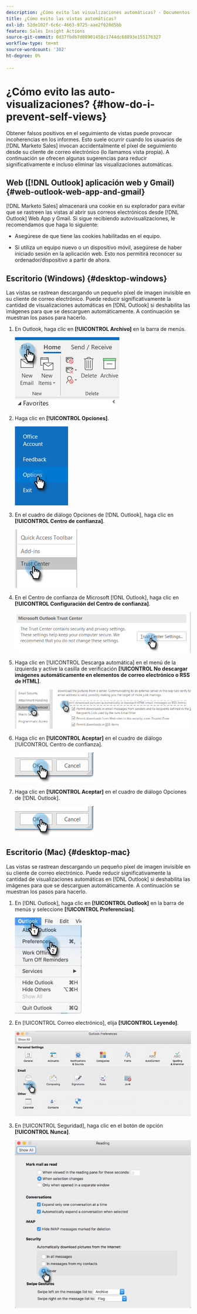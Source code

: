 ```yaml
---
description: ¿Cómo evito las visualizaciones automáticas? - Documentos de Marketo - Documentación del producto
title: ¿Cómo evito las vistas automáticas?
exl-id: 52de102f-6c6c-4663-9725-aae2f620d5bb
feature: Sales Insight Actions
source-git-commit: 0d37fbdb7d08901458c1744dc68893e155176327
workflow-type: tm+mt
source-wordcount: '302'
ht-degree: 0%

---
```


# ¿Cómo evito las auto-visualizaciones? {#how-do-i-prevent-self-views}

Obtener falsos positivos en el seguimiento de vistas puede provocar incoherencias en los informes. Esto suele ocurrir cuando los usuarios de [!DNL Marketo Sales] invocan accidentalmente el píxel de seguimiento desde su cliente de correo electrónico (lo llamamos vista propia). A continuación se ofrecen algunas sugerencias para reducir significativamente e incluso eliminar las visualizaciones automáticas.

## Web ([!DNL Outlook] aplicación web y Gmail) {#web-outlook-web-app-and-gmail}

[!DNL Marketo Sales] almacenará una cookie en su explorador para evitar que se rastreen las vistas al abrir sus correos electrónicos desde [!DNL Outlook] Web App y Gmail. Si sigue recibiendo autovisualizaciones, le recomendamos que haga lo siguiente:

* Asegúrese de que tiene las cookies habilitadas en el equipo.

* Si utiliza un equipo nuevo o un dispositivo móvil, asegúrese de haber iniciado sesión en la aplicación web. Esto nos permitirá reconocer su ordenador/dispositivo a partir de ahora.

## Escritorio (Windows) {#desktop-windows}

Las vistas se rastrean descargando un pequeño píxel de imagen invisible en su cliente de correo electrónico. Puede reducir significativamente la cantidad de visualizaciones automáticas en [!DNL Outlook] si deshabilita las imágenes para que se descarguen automáticamente. A continuación se muestran los pasos para hacerlo.

1. En Outlook, haga clic en **[!UICONTROL Archivo]** en la barra de menús.

   ![](assets/how-do-i-prevent-self-views-1.png)

1. Haga clic en **[!UICONTROL Opciones]**.

   ![](assets/how-do-i-prevent-self-views-2.png)

1. En el cuadro de diálogo Opciones de [!DNL Outlook], haga clic en **[!UICONTROL Centro de confianza]**.

   ![](assets/how-do-i-prevent-self-views-3.png)

1. En el Centro de confianza de Microsoft [!DNL Outlook], haga clic en **[!UICONTROL Configuración del Centro de confianza]**.

   ![](assets/how-do-i-prevent-self-views-4.png)

1. Haga clic en [!UICONTROL Descarga automática] en el menú de la izquierda y active la casilla de verificación **[!UICONTROL No descargar imágenes automáticamente en elementos de correo electrónico o RSS de HTML]**.

   ![](assets/how-do-i-prevent-self-views-5.png)

1. Haga clic en **[!UICONTROL Aceptar]** en el cuadro de diálogo [!UICONTROL Centro de confianza].

   ![](assets/how-do-i-prevent-self-views-6.png)

1. Haga clic en **[!UICONTROL Aceptar]** en el cuadro de diálogo Opciones de [!DNL Outlook].

   ![](assets/how-do-i-prevent-self-views-7.png)

## Escritorio (Mac) {#desktop-mac}

Las vistas se rastrean descargando un pequeño píxel de imagen invisible en su cliente de correo electrónico. Puede reducir significativamente la cantidad de visualizaciones automáticas en [!DNL Outlook] si deshabilita las imágenes para que se descarguen automáticamente. A continuación se muestran los pasos para hacerlo.

1. En [!DNL Outlook], haga clic en **[!UICONTROL Outlook]** en la barra de menús y seleccione **[!UICONTROL Preferencias]**.

   ![](assets/how-do-i-prevent-self-views-8.png)

1. En [!UICONTROL Correo electrónico], elija **[!UICONTROL Leyendo]**.

   ![](assets/how-do-i-prevent-self-views-9.png)

1. En [!UICONTROL Seguridad], haga clic en el botón de opción **[!UICONTROL Nunca]**.

   ![](assets/how-do-i-prevent-self-views-10.png)
